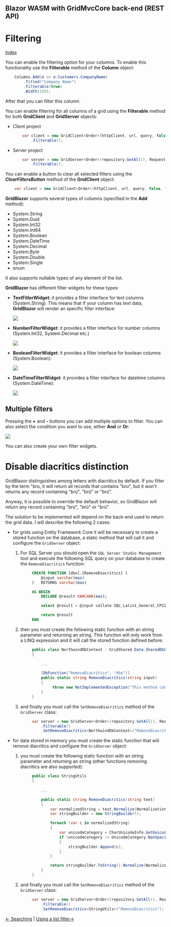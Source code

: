 ## Blazor WASM with GridMvcCore back-end (REST API)

# Filtering

[Index](Documentation.md)

You can enable the filtering option for your columns. To enable this functionality use the **Filterable** method of the **Column** object:

```c#
    Columns.Add(o => o.Customers.CompanyName)
        .Titled("Company Name")
        .Filterable(true)
        .Width(220);
```
After that you can filter this column. 

You can enable filtering for all columns of a grid using the **Filterable** method for both **GridClient** and **GridServer** objects:

* Client project
    ```c#
        var client = new GridClient<Order>(httpClient, url, query, false, "ordersGrid", Columns, locale)
            .Filterable();
    ```

* Server project
    ```c#
        var server = new GridServer<Order>(repository.GetAll(), Request.Query, true, "ordersGrid", columns, 10)
            .Filterable();
    ```

You can enable a button to clear all selected filters using the ***ClearFiltersButton*** method of the **GridClient** object:  

```c#
    var client = new GridClient<Order>(httpClient, url, query, false, "ordersGrid", Columns).ClearFiltersButton(true);
```

**GridBlazor** supports several types of columns (specified in the **Add** method):

* System.String
* System.Guid
* System.Int32
* System.Int64
* System.Boolean
* System.DateTime
* System.Decimal
* System.Byte
* System.Double
* System.Single
* enum

It also supports nullable types of any element of the list.

**GridBlazor** has different filter widgets for these types:
* **TextFitlerWidget**: it provides a filter interface for text columns (System.String). This means that if your column has text data, **GridBlazor** will render an specific filter interface:

    ![](../images/Filtering_string.png)

* **NumberFilterWidget**: it provides a filter interface for number columns (System.Int32, System.Decimal etc.)

    ![](../images/Filtering_number.png)

* **BooleanFilterWidget**: it provides a filter interface for boolean columns (System.Boolean):

    ![](../images/Filtering_boolean.png)

* **DateTimeFilterWidget**: it provides a filter interface for datetime columns (System.DateTime):

    ![](../images/Filtering_datetime.png)

## Multiple filters

Pressing the **+** and **-** buttons you can add multiple options to filter. You can also select the condition you want to use, either **And** or **Or**:

![](../images/Filtering_multiple.png)

You can also create your own filter widgets.

# Disable diacritics distinction

GridBlazor distinguishes among letters with diacritics by default. If you filter by the term "bru, it will return all records that contains "bru", but it won't returns any record containing "brú", "brû" or "brü". 

Anyway, it is possible to override the default behavior, so GridBlazor will return any record containing "brú", "brû" or "brü". 

The solution to be implemented will depend on the back-end used to return the grid data. I will describe the following 2 cases:

- for grids using Entity Framework Core it will be necessary to create a stored function on the database, a static method that will call it and configure the ```GridServer``` object:
    1. For SQL Server you should open the ```SQL Server Studio Management``` tool and execute the following SQL query on your database to create the ```RemoveDiacritics``` function: 
        
       ```sql
            CREATE FUNCTION [dbo].[RemoveDiacritics] (
                @input varchar(max)
            )   RETURNS varchar(max)

            AS BEGIN
                DECLARE @result VARCHAR(max);

                select @result = @input collate SQL_Latin1_General_CP1253_CI_AI

                return @result
            END
        ``` 
    2. then you must create the following static function with an string parameter and returning an string. This function will only work from a LINQ expression and it will call the stored function defined before:
        
       ```c#
            public class NorthwindDbContext : GridShared.Data.SharedDbContext<NorthwindDbContext>
            {
 
                ...

                [DbFunction("RemoveDiacritics", "dbo")]
                public static string RemoveDiacritics(string input)
                {
                     throw new NotImplementedException("This method can only be called using LINQ");
                }
            }
        ```
    3. and finally you must call the ```SetRemoveDiacritics``` method of the ```GridServer``` class:
        
       ```c#
            var server = new GridServer<Order>(repository.GetAll(), Request.Query, true, "ordersGrid", ColumnCollections.OrderColumns)
                .Filterable()
                .SetRemoveDiacritics<NorthwindDbContext>("RemoveDiacritics");
        ```

- for data stored in memory you must create the static function that will remove diacritics and configure the ```GridServer``` object:
    1. you must create the following static function with an string parameter and returning an string (other functions removing diacritics are also supported):
        
       ```c#
            public class StringUtils
            {
 
                ...

                public static string RemoveDiacritics(string text)
                {
                    var normalizedString = text.Normalize(NormalizationForm.FormD);
                    var stringBuilder = new StringBuilder();

                    foreach (var c in normalizedString)
                    {
                        var unicodeCategory = CharUnicodeInfo.GetUnicodeCategory(c);
                        if (unicodeCategory != UnicodeCategory.NonSpacingMark)
                        {
                            stringBuilder.Append(c);
                        }
                    }

                    return stringBuilder.ToString().Normalize(NormalizationForm.FormC);
                }
            }
        ```
    2. and finally you must call the ```SetRemoveDiacritics``` method of the ```GridServer``` class:
        
       ```c#
            var server = new GridServer<Order>(repository.GetAll(), Request.Query, true, "ordersGrid", ColumnCollections.OrderColumns)
                .Filterable()
                .SetRemoveDiacritics<StringUtils>("RemoveDiacritics");
       ```

[<- Searching](Searching.md) | [Using a list filter->](Using_list_filter.md)